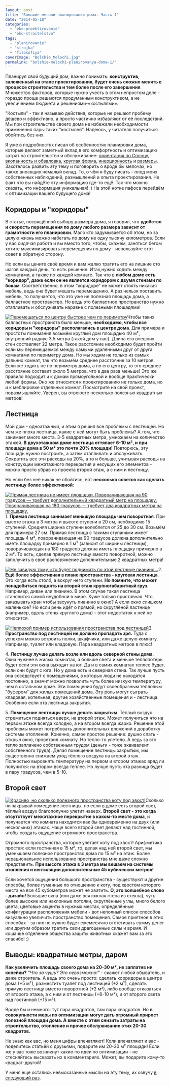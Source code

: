 ```yaml
---
layout: post
title: "Большие мелочи планирования дома. Часть 1"
date: "2014-05-18"
categories: 
  - "eko-proektirovanie"
  - "eko-stroitelstvo"
tags: 
  - "planirovanie"
  - "strojka"
  - "filosofiya"
coverImage: "Bolshie_Melochi.jpg"
permalink: "bolshie-melochi-planirovanya-doma-1/"
---
```


Планируя свой будущий дом, важно понимать: **конструктив, заложенный на этапе проектирования, будет очень сложно менять в процессе строительства и тем более после его завершения**. Множество факторов, которые нужно учесть в этом непростом деле - гораздо проще решаются продуманным конструктивом, а не увеличением бюджета и решениями-«костылями».

"Костыли" - так я называю действия, которые не решают пробему дёшево и эффективно, а просто частично избавляют от её последствий. Мы при строительстве своего дома не избежали необходимости применения пары таких "костылей". Надеюсь, у читателя получиться обойтись без них.

Я уже в подробностях писал об особенностях планировки дома, которые делают заметный вклад в его комфортность и оптимизацию затрат на строительство и обслуживание: [ориентация по Солнцу](/orientiruem-dom-po-solntsu/ "Ориентируем дом по Солнцу"), [вкопанность и обваловка](/zachem-ya-zakopal-svoy-dom/ "Зачем я закопал свой дом?"), [круглая форма](/zachem-ya-zakruglil-svoy-dom/ "Зачем я закруглил свой дом?"), [инерционность](/inercionnye-i-bezinercionnye-doma/ "Инерционные и безинерционные дома") и [размеры](/idealniy-razmer-doma/ "Идеальный размер дома"). Захотелось развить эту тему и поговорить о вроде бы мелочах, но также вносящих немалый вклад. То, о чём я буду писать - плод моих собственных наблюдений, размышлений и опыта проектирования. Не факт что вы найдёте эту информацию где-то ещё. Так что можно сказать, что информация уникальная! :) На этой нотке пафоса перейдём к оптимизации вашего будущего дома!

<!-- READMORE -->

## Коридоры и "коридоры"

В статье, посвящённой выбору размера дома, я говорил, что **удобство и скорость перемещения по дому любого размера зависит от грамотности его планировки**. Мало кто задумывается об этом, но за целую жизнь можно набегать по дому не одну тысячу километров. Если у вас сидячая работа и вы вместо того, чтобы, скажем, заняться бегом хотите максимизировать перемещения по дому - используйте этот совет в обратную сторону.

Но если вы цените своё время и вам жалко тратить его на лишние сто шагов каждый день, то есть решение. Итак,нужно ходить между комнатами, а также по каждой комнате. Так что в **любом доме есть "коридор", даже если он не является коридором с двумя стенами по бокам**. Соответственно, в этом "коридоре" не может стоять никакая мебель, ведь она будет мешать перемещению. А раз нельзя поставить мебель, то получается, что это уже не полезная площадь дома, а балластное пространство. Но ведь это балластное пространство нужно отапливать и обслуживать наравне с полезными площадями!

[![Перемещаться по центру быстрее чем по периметру](images/Koridory-215x180.jpg)](/wp-content/uploads/Koridory.jpg)Чтобы таких балластных пространств было меньше, **необходимо, чтобы все коридоры и "коридоры" располагались в центре дома**. Для примера и простоты понимания возьмём круглый дом площадью 40 м², внутренний радиус 3,5 метра (такой дом у нас). Длина его внешних стен составляет 22 метра. Такое расстояние необходимо будет пройти если мы перемещаемся между самыми удалёнными друг от друга комнатами по периметру дома. Но мы ходим не только из самых дальних комнат, так что возьмём среднее расстояние за 10 метров. Если же ходить не по периметру дома, а по его центру, то это среднее расстояние составит около 5 метров, что в два раза меньше! Это же правило подходит и к домам прямоугольной и вообще практически любой формы. Оно же относится к проектированию не только дома, но и к меблировке отдельных комнат. Посмотрите на свой проект, поразмышляйте. Уверен, вы отвоюете несколько полезных квадратных метров!

## Лестница

Мой дом - одноэтажный, и этим я решил все проблемы с лестницей. Но чем же плоха лестница, какие с ней могут быть проблемы? А тем, что занимает много места. 3-5 квадратных метра, умножаем на количество этажей. **В двухэтажном доме лестница оттяпает 6-10 м², и при площади дома в 50 м² это почти 20% площади!** Повторюсь, эту площадь нужно построить, а затем отапливать и обслуживать. Сократить все эти расходы на 20%, а то и больше, учитывая расходы на конструкции межэтажного перекрытия и несущих его элементов - можно просто убрав из проекта второй этаж, а с ним и лестницу.

Но если без неё никак не обойтись, вот **несколько советов как сделать лестницу более эффективной**:

[![Прямая лестница не имеет площадки. Поворачивающая на 90 градусов — требует дополнительный квадратный метр на площадку. Поворачивающая на 180 градусов — требует два квадратных метра на площадку.](images/Lestnica-320x110.jpg)](/wp-content/uploads/Lestnica.jpg)1\. **Прямая лестница занимает меньшую площадь чем поворотная**. При высоте этажа в 3 метра и высоте ступени в 20 см, необходимо 15 ступеней. Средняя ширина ступени колеблется от 25 до 30 см. Возьмём для примера 27 см. Прямая лестница с такими ступанями имеет площадь 4 м², поворачивающая на 90 градусов должна дополнительно иметь площадку примерно в 1 м² (зависит от ширины лестницы), поворачивающая на 180 градусов должна иметь площадку примерно в 2 м². То есть, сделав прямую лестницу вместо поворотной, можно заполучить в своё распоряжение дополнительные 2 квадратных метра!

[![Не завидую тому, кто будет поднимать по этой лестнице пианино...](images/krugovaya-200x150.jpg)](/wp-content/uploads/krugovaya.jpg)2\. **Ещё более эффективная в плане пространства - круговая лестница**. Это когда есть столб, а вокруг него ступени. **Но помните, что может понадобиться поднять на второй этаж крупногабаритный груз**. Например, диван или пианино. В этом случае такая лестница становится самой неудобной в мире. Хуже только приставная. Что, заказывать кран чтобы засунуть пианино в окно? А если окно слишком маленькое? Но если речь идёт о прямой, но скруглёной ластнице (например, вдоль стены круглого дома) - этот недостаток к ней не относится.

[![Неплохой пример использования пространства под лестницей](images/polki-pod-lestnicey-180x180.jpg)](/wp-content/uploads/polki-pod-lestnicey.jpg)3\. **Пространство под лестницей не должно пропадать зря.** Туда с успехом можно встроить полки, шкафчики, или даже целую комнату. Например, туалет или кладовую. Пара квадратных метров в плюс!

4\. **Лестницу лучше делать возле или вдоль северной стены дома**. Окна нужнее в жилых комнатах, а больше света и меньше теплопотерь будет если эти окна выходят на юг. Да и в самих комнатах теплее будет, если они будут с юга. Но у дома есть и северная стена. Так лучше пусть она соседствует с помещениями, в которых люди не находятся постоянно, а значит можно позволить чуть более низкую температуру, чем в остальном доме. Эти помещения будут своеобразным тепловым "буфером" для жилых помещений дома. Эту роль могут сыграть кладовая, котельная, другие хозяйственные помещения и - лестница. Особенно если эта лестница закрытая.

5\. **Помещение лестницы лучше делать закрытым**. Тёплый воздух стремиться подняться вверх, на второй этаж. Может получиться что на первом этаже всегда холодно, а на втором всегда жарко. Решение этой проблемы может потребовать дополнительных вложений в доработку системы отопления. Конечно, самое простое решение: душно спать - открыл окно, проветрил комнату. Но тепло-то улетело. А ведь за это тепло заплачено собственным трудом (деньги - тоже эквивалент собственного труда). Делая помещение лестницы закрытым, мы существенно снижаем уход тёплого воздуха на второй этаж. Полностью выровнять температуру на первом и втором этажах вряд ли получится: на втором всегда теплее. Но лучше пусть эта разница будет в пару градусов, чем в 5-10.

## Второй свет

[![Красиво, но сколько полезного пространства коту под хвост!](images/vtoroy-svet-262x180.jpg)](/wp-content/uploads/vtoroy-svet.jpg)Сколько ни закрывай помещение лестницы, но если в доме есть второй свет, тёплый воздух благополучно улетит наверх. **Второй свет - это когда отсутствует межэтажное перекрытие в каком-то месте дома**, и получается что комната находится как бы одновременно на двух (или нескольких) этажах. Чаще всего второй свет делают над гостинной, чтобы создать ощущение огромного пространства.

Огромного пространства, которое улетает коту под хвост! Арифметика простая: если гостинная в 15 м², то, делая над ней второй свет, мы уменьшаем полезное пространство дома по 15 м² на этаж. Более нерациональное использование пространства мне даже сложно представить. **При высоте этажа в 3 метра мы вешаем на системы отопления и вентиляции дополнительные 45 кубических метров!**

Если хочется ощущения большого пространства - существуют и другие способы, более гуманные по отношению к коту, под хвостом которого места на все 45 кубометров может не хватить. **О, это волшебное слово - дизайн!** Большие окна (или даже вся южная стена из стекла), чуть более высокие или наклонные потолки, скруглённые углы, много белого цвета, цветовые акценты в нужных местах, определённые конфигурации расположения мебели - вот неполный список способов визуально увеличить пространство помещения. Самое приятное в этих способах - за них не нужно будет ежемесячно отстёгивать сумму денег или другим образом тратить свои драгоценные силы и время. И кошачье отделение общества защиты животных скажет вам за это спасибо! :)

## Выводы: квадратные метры, даром

**Как увеличить площадь своего дома на 20-30 м², не заплатив ни копейки?** _"Что за чушь? Это невозможно!"_ - скажет любой обыватель, и даже строитель. А ведь это очень просто: сделать корридоры в центре дома (+5 м²), разместить туалет под лестницей (+2 м²), сделать прямую лестницу вместо поворотной (+2 м²), либо вообще отказаться от второго этажа, а с ним и от лестницы (+6-10 м²), и от второго света над гостинной (+15 м²).

Вроде бы и немного: тут пара квадратов, там пара квадратов. Но **в совокупности меры по оптимизации могут дать огромный прирост полезной площади дома. А вместе с этим снизить затраты на строительство, отопление и прочее обслуживание этих 20-30 квадратов.**

Не знаю как вас, но меня цифры впечатляют! Коли впечатляют и вас - поделитесь статьёй с друзьями, подарите им 20-30 м² площади! Если же у вас тоже возникнут какие-то идеи по оптимизации - не стесняйтесь высказать их в комментариях. Может, вы подарите кому-то квадрат-другой!

У меня ещё остались невысказанные мысли на эту тему, их озвучу [в следующий раз](/bolshie-melochi-planirovania-doma-2/ "Большие мелочи планирования дома. Часть 2").
